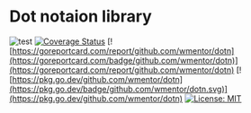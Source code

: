 
# Dot notaion library

![test](https://github.com/wmentor/dotn/workflows/test/badge.svg)
[![Coverage Status](https://coveralls.io/repos/github/wmentor/dotn/badge.svg?branch=main)](https://coveralls.io/github/wmentor/dotn?branch=main)
[![https://goreportcard.com/report/github.com/wmentor/dotn](https://goreportcard.com/badge/github.com/wmentor/dotn)](https://goreportcard.com/report/github.com/wmentor/dotn)
[![https://pkg.go.dev/github.com/wmentor/dotn](https://pkg.go.dev/badge/github.com/wmentor/dotn.svg)](https://pkg.go.dev/github.com/wmentor/dotn)
[![License: MIT](https://img.shields.io/badge/License-MIT-yellow.svg)](https://opensource.org/licenses/MIT)

